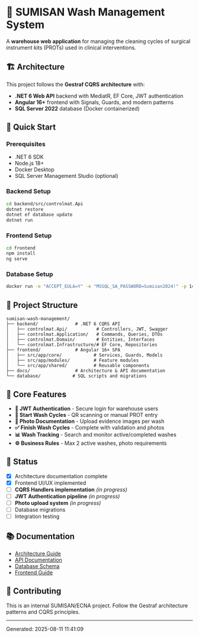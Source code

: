 ﻿# 🧼 SUMISAN Wash Management System

A **warehouse web application** for managing the cleaning cycles of surgical instrument kits (PROTs) used in clinical interventions.

## 🏗️ Architecture

This project follows the **Gestraf CQRS architecture** with:
- **.NET 6 Web API** backend with MediatR, EF Core, JWT authentication
- **Angular 16+** frontend with Signals, Guards, and modern patterns
- **SQL Server 2022** database (Docker containerized)

## 🚀 Quick Start

### Prerequisites
- .NET 6 SDK
- Node.js 18+
- Docker Desktop
- SQL Server Management Studio (optional)

### Backend Setup
```bash
cd backend/src/controlmat.Api
dotnet restore
dotnet ef database update
dotnet run
```

### Frontend Setup
```bash
cd frontend
npm install
ng serve
```

### Database Setup
```bash
docker run -e "ACCEPT_EULA=Y" -e "MSSQL_SA_PASSWORD=Sumisan2024!" -p 1434:1433 --name sumisan-db-dev -d mcr.microsoft.com/mssql/server:2022-latest
```

## 📁 Project Structure

```
sumisan-wash-management/
├── backend/              # .NET 6 CQRS API
│   ├── controlmat.Api/           # Controllers, JWT, Swagger
│   ├── controlmat.Application/   # Commands, Queries, DTOs
│   ├── controlmat.Domain/        # Entities, Interfaces
│   └── controlmat.Infrastructure/# EF Core, Repositories
├── frontend/             # Angular 16+ SPA
│   ├── src/app/core/            # Services, Guards, Models  
│   ├── src/app/modules/         # Feature modules
│   └── src/app/shared/          # Reusable components
├── docs/                 # Architecture & API documentation
└── database/            # SQL scripts and migrations
```

## 🔧 Core Features

- **🔐 JWT Authentication** - Secure login for warehouse users
- **🚿 Start Wash Cycles** - QR scanning or manual PROT entry
- **📸 Photo Documentation** - Upload evidence images per wash
- **✅ Finish Wash Cycles** - Complete with validation and photos
- **📊 Wash Tracking** - Search and monitor active/completed washes
- **⚙️ Business Rules** - Max 2 active washes, photo requirements

## 🎯 Status

- [x] Architecture documentation complete
- [x] Frontend UI/UX implemented  
- [ ] **CQRS Handlers implementation** *(in progress)*
- [ ] **JWT Authentication pipeline** *(in progress)*
- [ ] **Photo upload system** *(in progress)*
- [ ] Database migrations
- [ ] Integration testing

## 📚 Documentation

- [Architecture Guide](docs/architecture/)
- [API Documentation](docs/api/)
- [Database Schema](docs/database/)
- [Frontend Guide](docs/frontend/)

## 🤝 Contributing

This is an internal SUMISAN/ECNA project. Follow the Gestraf architecture patterns and CQRS principles.

---
Generated: 2025-08-11 11:41:09
